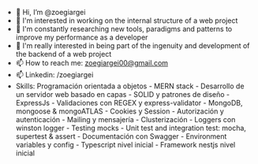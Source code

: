 - 👋 Hi, I’m @zoegiargei
- 👀 I'm interested in working on the internal structure of a web project
- 🌱 I'm constantly researching new tools, paradigms and patterns to improve my performance as a developer
- 💞️ I'm really interested in being part of the ingenuity and development of the backend of a web project
- 📫 How to reach me: zoegiargei00@gmail.com
- 📫 Linkedin: /zoegiargei
- Skills: Programación orientada a objetos - MERN stack - Desarrollo de un servidor web basado en capas - SOLID y patrones de diseño - ExpressJs - Validaciones con REGEX y express-validator - MongoDB, mongoose & mongoATLAS - Cookies y Session - Autorización y autenticación - Mailing y mensajería - Clusterización - Loggers con winston logger - Testing mocks - Unit test and integration test: mocha, supertest & assert - Documentación con Swagger - Environment variables y config - Typescript nivel inicial - Framework nestjs nivel inicial
<!---
zoegiargei/zoegiargei is a ✨ special ✨ repository because its `README.md` (this file) appears on your GitHub profile.
You can click the Preview link to take a look at your changes.
--->
